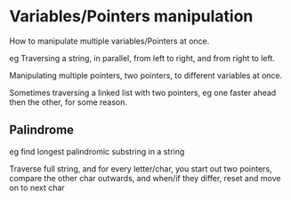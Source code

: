 # Variables/Pointers manipulation

How to manipulate multiple variables/Pointers at once.

eg Traversing a string, in parallel, from left to right, and from right to left.

Manipulating multiple pointers, two pointers, to different variables at once.

Sometimes traversing a linked list with two pointers, eg one faster ahead then the other, for some reason.

## Palindrome

eg find longest palindromic substring in a string

Traverse full string, and for every letter/char, you start out two pointers, compare the other char outwards, and when/if they differ, reset and move on to next char